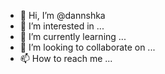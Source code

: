 - 👋 Hi, I’m @dannshka
- 👀 I’m interested in ...
- 🌱 I’m currently learning ...
- 💞️ I’m looking to collaborate on ...
- 📫 How to reach me ...

<!---
dannshka/dannshka is a ✨ special ✨ repository because its `README.md` (this file) appears on your GitHub profile.
You can click the Preview link to take a look at your changes.
--->
